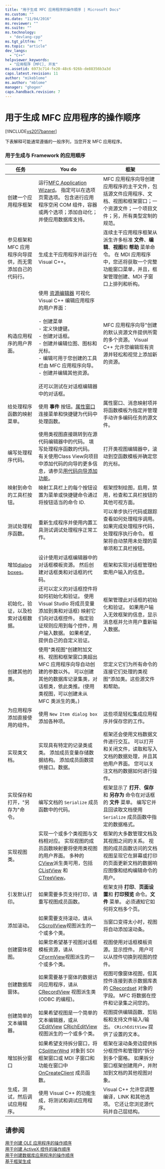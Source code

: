 ```yaml
---
title: "用于生成 MFC 应用程序的操作顺序 | Microsoft Docs"
ms.custom: ""
ms.date: "11/04/2016"
ms.reviewer: ""
ms.suite: ""
ms.technology: 
  - "devlang-cpp"
ms.tgt_pltfrm: ""
ms.topic: "article"
dev_langs: 
  - "C++"
helpviewer_keywords: 
  - "应用程序 [MFC], 开发"
ms.assetid: 6973c714-fe20-48c6-926b-de88356b3a3d
caps.latest.revision: 11
author: "mikeblome"
ms.author: "mblome"
manager: "ghogen"
caps.handback.revision: 7
---
```

# 用于生成 MFC 应用程序的操作顺序
[!INCLUDE[vs2017banner](../assembler/inline/includes/vs2017banner.md)]

下表解释可能通常遵循的一般序列，当您开发 MFC 应用程序。  
  
### 用于生成与 Framework 的应用顺序  
  
|任务|You do|框架|  
|--------|------------|--------|  
|创建一个应用程序框架|运行[MFC Application Wizard](../mfc/reference/mfc-application-wizard.md)。  指定可以在选项页需选项。  包含进行应用程序空闲 COM 组件，容器或两个选项；添加自动化；并使应用数据库支持。|MFC 应用程序向导创建应用程序的主干文件，包括源文件应用程序、文档、视图和框架窗口；一个资源文件；一个项目文件；另，所有类型定制的规范。|  
|参见框架和 MFC 应用程序向导提供，而无需添加自己的代码行。|生成主干应用程序并运行在 Visual C\+\+。|连续主干应用程序框架从派生许多标准 **文件**、**编辑**、**视图**和 **帮助** 菜单命令。  在 MDI 应用程序中，您还将获取一个完整功能窗口菜单，并且，框架管理创建、MDI 子窗口上排列和析构。|  
|构造应用程序的用户界面。|使用 [资源编辑器](../mfc/resource-editors.md) 可视化 Visual C\+\+ 编辑应用程序的用户界面：<br /><br /> -   创建菜单<br />-   定义快捷键。<br />-   创建对话框。<br />-   创建并编辑位图、图标和光标。<br />-   编辑可用于您创建的工具栏由 MFC 应用程序向导。<br />-   创建并编辑其他资源。<br /><br /> 还可以测试在对话框编辑器中的对话框。|MFC 应用程序向导"创建的默认资源文件提供所需的多个资源。  Visual C\+\+ 允许您编辑现有资源并轻松和视觉上添加新的资源。|  
|给处理程序函数的映射菜单。|使用 **事件** 按钮。[属性窗口](../Topic/Properties%20Window.md) 连接菜单和快捷键为代码中处理函数。|属性窗口、消息映射项并将函数模板为指定并管理手动许多编码任务的源文件。|  
|编写处理程序代码。|使用类视图直接跳转到在源代码编辑器中的代码。  填写处理程序函数的代码。  有关使用Class View向项目中添加代码的向导的更多信息，请参见[用代码向导添加功能](../ide/adding-functionality-with-code-wizards-cpp.md)。|打开类视图编辑器中，滚动到空函数模板并确定您的光标。|  
|映射到命令的工具栏按钮。|映射工具栏上的每个按钮设置为菜单或快捷键命令通过将按钮适当的命令 ID.|框架控制绘图，启用，禁用，检查和工具栏按钮的其他可视方面。|  
|测试处理程序函数。|重新生成程序并使用内置工具测试调试处理程序正常工作。|可以单步执行代码或跟踪查看如何处理程序调用。  如果完成处理程序代码，处理程序执行命令。  框架将自动禁用未处理的菜单项和工具栏按钮。|  
|增加[dialog boxes](../mfc/dialog-boxes.md)。|设计使用对话框编辑器中的对话框模板资源。  然后创建对话框类和对话框的代码。|框架和实现对话框管理检索用户输入的信息。|  
|初始化，验证，以及检索对话框数据。|还可以定义的对话框控件将如何初始化和验证。  使用 Visual Studio 将成员变量添加到类和对话框\) 映射它们向对话框控件。  指定验证规则应用到每个控件，用户输入数据。  如果希望，提供自己的自定义验证。|框架管理此对话框的初始化和验证。  如果用户输入无效框架的信息，显示消息框并允许用户重新输入数据。|  
|创建其他的类。|使用"类视图"创建附加文档、视图和框架窗口类超出 MFC 应用程序向导自动创建的参数以外。  可以创建其他的数据库记录集类，对话框类，依此类推。\(使用类视图，可以创建未从 MFC 类派生的类。\)|您定义它们为所有命令的连接它们处理的类视图"添加类。这些源文件和帮助。|  
|为应用程序添加直接使用的组件。|使用 `New Item dialog box` 添加各种项。|这些项是轻松集成应用程序并保存您的工作。|  
|实现类文档。|实现具有特定的记录类或类。  添加成员变量存储数据结构。  添加成员函数提供接口。数据。|框架还会使用文档数据文件进行交互。  可以打开和关闭文件，读取和写入文档的数据处理，并且其他用户界面。  您可以关注文档的数据如何进行操作。|  
|实现保存和打开，"另存为"命令。|编写文档的 `Serialize` 成员函数中的代码。|框架显示了 **打开**、**保存**和 **另存为** 命令在对话框的 **文件** 菜单。  编写它并且回读取文档使用 `Serialize` 成员函数中指定的数据格式。|  
|实现视图类。|实现一个或多个类视图与文档相对应。  实现视图的成员函数映射要将使用类视图的用户界面。  多种的 [CView](../mfc/reference/cview-class.md)派生类可用，包括 [CListView](../mfc/reference/clistview-class.md) 和 [CTreeView](../mfc/reference/ctreeview-class.md)。|框架的大多数管理文档及其视图之间的关系。  视图的成员函数访问的文档视图呈现它在屏幕或打印的页面更新文档的数据响应图像和结构编辑命令的用户。|  
|引发默认打印。|如果需要多页支持打印，请重写视图成员函数。|框架支持 **打印**、**页面设置**和 **打印预览** 命令。**文件** 菜单。  必须通知它如何将文档多个页。|  
|添加滚动。|如果需要支持滚动，请从 [CScrollView](../mfc/reference/cscrollview-class.md)视图派生的一个或多个类。|当窗口变得太小时，视图将自动添加滚动条。|  
|创建窗体视图。|如果您希望基于视图对话框模板资源，请从 [CFormView](../mfc/reference/cformview-class.md)视图派生的一个或多个类。|视图使用对话框模板资源。显示控件。  用户可以从控件切换到视图的控件。|  
|创建数据库窗体。|如果需要基于窗体的数据访问应用程序，请从 [CRecordView](../mfc/reference/crecordview-class.md) 视图派生类 \(ODBC 的编程\)。|视图可像窗体视图，但其控件连接到表示数据库表的 [CRecordset](../mfc/reference/crecordset-class.md) 对象的字段。  MFC 将数据在控件和记录集之间您的。|  
|创建简单的文本编辑器。|如果希望视图是一个简单的文本编辑器，或从 [CEditView](../mfc/reference/ceditview-class.md) [CRichEditView](../mfc/reference/cricheditview-class.md)视图派生的一个或多个类。|视图提供编辑函数、剪贴板和支持文件输入\/输出。  `CRichEditView` 提供了设置的文本。|  
|增加拆分窗口|如果希望支持拆分窗口，将 [CSplitterWnd](../mfc/reference/csplitterwnd-class.md) 对象到 SDI 框架窗口或 MDI 子窗口和功能在窗口中 [OnCreateClient](../Topic/CFrameWnd::OnCreateClient.md) 成员函数。|框架在滚动条旁边提供拆分框控件和管理的"拆分到多个窗格。  如果拆分窗口框架创建用户，并附加到文档的其他视图对象。|  
|生成，测试，然后调试应用程序。|使用 Visual C\+\+ 的功能生成，将测试和调试应用程序。|Visual C\+\+ 允许您调整编译，LINK 和其他选项。  它还让您浏览源代码并自己层结构。|  
  
## 请参阅  
 [用于创建 OLE 应用程序的操作顺序](../mfc/sequence-of-operations-for-creating-ole-applications.md)   
 [用于创建 ActiveX 控件的操作顺序](../mfc/sequence-of-operations-for-creating-activex-controls.md)   
 [用于创建数据库应用程序的操作顺序](../mfc/sequence-of-operations-for-creating-database-applications.md)   
 [基于框架生成](../mfc/building-on-the-framework.md)